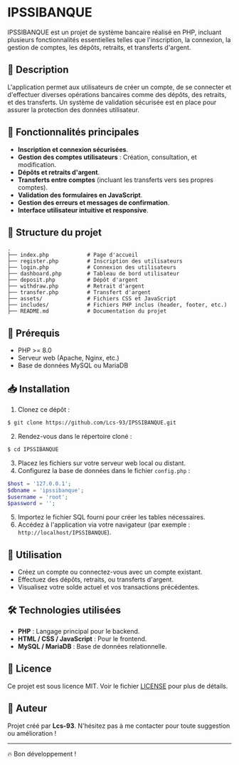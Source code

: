 # IPSSIBANQUE

IPSSIBANQUE est un projet de système bancaire réalisé en PHP, incluant plusieurs fonctionnalités essentielles telles que l'inscription, la connexion, la gestion de comptes, les dépôts, retraits, et transferts d'argent.

## 📌 Description
L'application permet aux utilisateurs de créer un compte, de se connecter et d'effectuer diverses opérations bancaires comme des dépôts, des retraits, et des transferts. Un système de validation sécurisée est en place pour assurer la protection des données utilisateur.

## 🚀 Fonctionnalités principales
- **Inscription et connexion sécurisées**.
- **Gestion des comptes utilisateurs** : Création, consultation, et modification.
- **Dépôts et retraits d'argent**.
- **Transferts entre comptes** (incluant les transferts vers ses propres comptes).
- **Validation des formulaires en JavaScript**.
- **Gestion des erreurs et messages de confirmation**.
- **Interface utilisateur intuitive et responsive**.

## 📂 Structure du projet
```
.
├── index.php            # Page d'accueil
├── register.php         # Inscription des utilisateurs
├── login.php            # Connexion des utilisateurs
├── dashboard.php        # Tableau de bord utilisateur
├── deposit.php          # Dépôt d'argent
├── withdraw.php         # Retrait d'argent
├── transfer.php         # Transfert d'argent
├── assets/              # Fichiers CSS et JavaScript
├── includes/            # Fichiers PHP inclus (header, footer, etc.)
├── README.md            # Documentation du projet
```

## 🔧 Prérequis
- PHP >= 8.0
- Serveur web (Apache, Nginx, etc.)
- Base de données MySQL ou MariaDB

## 📥 Installation
1. Clonez ce dépôt :
```bash
$ git clone https://github.com/Lcs-93/IPSSIBANQUE.git
```
2. Rendez-vous dans le répertoire cloné :
```bash
$ cd IPSSIBANQUE
```
3. Placez les fichiers sur votre serveur web local ou distant.
4. Configurez la base de données dans le fichier `config.php` :
```php
$host = '127.0.0.1';
$dbname = 'ipssibanque';
$username = 'root';
$password = '';
```
5. Importez le fichier SQL fourni pour créer les tables nécessaires.
6. Accédez à l'application via votre navigateur (par exemple : `http://localhost/IPSSIBANQUE`).

## 📌 Utilisation
- Créez un compte ou connectez-vous avec un compte existant.
- Effectuez des dépôts, retraits, ou transferts d'argent.
- Visualisez votre solde actuel et vos transactions précédentes.

## 🛠️ Technologies utilisées
- **PHP** : Langage principal pour le backend.
- **HTML / CSS / JavaScript** : Pour le frontend.
- **MySQL / MariaDB** : Base de données relationnelle.

## 📄 Licence
Ce projet est sous licence MIT. Voir le fichier [LICENSE](LICENSE) pour plus de détails.

## 📣 Auteur
Projet créé par **Lcs-93**. N'hésitez pas à me contacter pour toute suggestion ou amélioration !

---

🔥 Bon développement !


